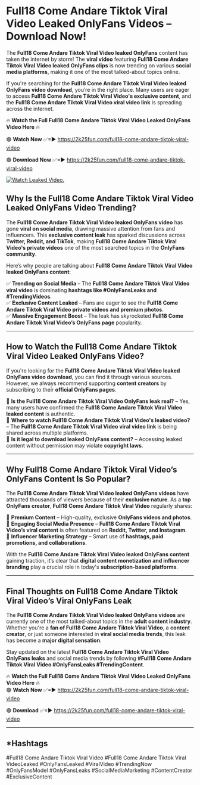 # Full18 Come Andare Tiktok Viral Video Leaked OnlyFans Videos – Download Now!

The **Full18 Come Andare Tiktok Viral Video leaked OnlyFans** content has taken the internet by storm! The **viral video** featuring **Full18 Come Andare Tiktok Viral Video leaked OnlyFans clips** is now trending on various **social media platforms**, making it one of the most talked-about topics online.  

If you're searching for the **Full18 Come Andare Tiktok Viral Video leaked OnlyFans video download**, you’re in the right place. Many users are eager to access **Full18 Come Andare Tiktok Viral Video's exclusive content**, and the **Full18 Come Andare Tiktok Viral Video viral video link** is spreading across the internet.  

🔥 **Watch the Full Full18 Come Andare Tiktok Viral Video Leaked OnlyFans Video Here** 🔥  

🟢 **Watch Now** ✅=► https://2k25fun.com/full18-come-andare-tiktok-viral-video

🟢 **Download Now** ✅=► https://2k25fun.com/full18-come-andare-tiktok-viral-video

[![Watch Leaked Video.](https://miro.medium.com/v2/resize:fit:828/format:webp/1*cilzJN44JGOrTw9NJCrNHA.gif "Watch Leaked Video")](https://2k25fun.com/full18-come-andare-tiktok-viral-video)

## **Why Is the Full18 Come Andare Tiktok Viral Video Leaked OnlyFans Video Trending?**  

The **Full18 Come Andare Tiktok Viral Video leaked OnlyFans video** has gone **viral on social media**, drawing massive attention from fans and influencers. This **exclusive content leak** has sparked discussions across **Twitter, Reddit, and TikTok**, making **Full18 Come Andare Tiktok Viral Video's private videos** one of the most searched topics in the **OnlyFans community**.  

Here’s why people are talking about **Full18 Come Andare Tiktok Viral Video leaked OnlyFans content**:  

✅ **Trending on Social Media** – The **Full18 Come Andare Tiktok Viral Video viral video** is dominating **hashtags like #OnlyFansLeaks and #TrendingVideos**.  
✅ **Exclusive Content Leaked** – Fans are eager to see the **Full18 Come Andare Tiktok Viral Video private videos and premium photos**.  
✅ **Massive Engagement Boost** – The leak has skyrocketed **Full18 Come Andare Tiktok Viral Video’s OnlyFans page** popularity.  

---

## **How to Watch the Full18 Come Andare Tiktok Viral Video Leaked OnlyFans Video?**  

If you're looking for the **Full18 Come Andare Tiktok Viral Video leaked OnlyFans video download**, you can find it through various sources. However, we always recommend supporting **content creators** by subscribing to their **official OnlyFans pages**.  

🔹 **Is the Full18 Come Andare Tiktok Viral Video OnlyFans leak real?** – Yes, many users have confirmed the **Full18 Come Andare Tiktok Viral Video leaked content** is authentic.  
🔹 **Where to watch Full18 Come Andare Tiktok Viral Video's leaked video?** – The **Full18 Come Andare Tiktok Viral Video viral video link** is being shared across multiple platforms.  
🔹 **Is it legal to download leaked OnlyFans content?** – Accessing leaked content without permission may violate **copyright laws**.  

---

## **Why Full18 Come Andare Tiktok Viral Video’s OnlyFans Content Is So Popular?**  

The **Full18 Come Andare Tiktok Viral Video leaked OnlyFans videos** have attracted thousands of viewers because of their **exclusive nature**. As a **top OnlyFans creator**, **Full18 Come Andare Tiktok Viral Video** regularly shares:  

📌 **Premium Content** – High-quality, exclusive **OnlyFans videos and photos**.  
📌 **Engaging Social Media Presence** – **Full18 Come Andare Tiktok Viral Video’s viral content** is often featured on **Reddit, Twitter, and Instagram**.  
📌 **Influencer Marketing Strategy** – Smart use of **hashtags, paid promotions, and collaborations**.  

With the **Full18 Come Andare Tiktok Viral Video leaked OnlyFans content** gaining traction, it’s clear that **digital content monetization and influencer branding** play a crucial role in today's **subscription-based platforms**.  

---

## **Final Thoughts on Full18 Come Andare Tiktok Viral Video’s Viral OnlyFans Leak**  

The **Full18 Come Andare Tiktok Viral Video leaked OnlyFans videos** are currently one of the most talked-about topics in the **adult content industry**. Whether you're a **fan of Full18 Come Andare Tiktok Viral Video**, a **content creator**, or just someone interested in **viral social media trends**, this leak has become a **major digital sensation**.  

Stay updated on the latest **Full18 Come Andare Tiktok Viral Video OnlyFans leaks** and social media trends by following **#Full18 Come Andare Tiktok Viral Video #OnlyFansLeaks #TrendingContent**.  

🔥 **Watch the Full Full18 Come Andare Tiktok Viral Video Leaked OnlyFans Video Here** 🔥  
🟢 **Watch Now** ✅=► https://2k25fun.com/full18-come-andare-tiktok-viral-video

🟢 **Download** ✅=► https://2k25fun.com/full18-come-andare-tiktok-viral-video

---

## *Hashtags
#Full18 Come Andare Tiktok Viral Video #Full18 Come Andare Tiktok Viral VideoLeaked #OnlyFansLeaked #ViralVideo #TrendingNow #OnlyFansModel #OnlyFansLeaks #SocialMediaMarketing #ContentCreator #ExclusiveContent  